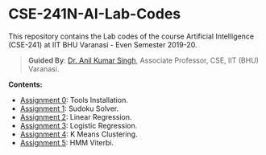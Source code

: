 
# CSE-241N-AI-Lab-Codes
This repository contains the Lab codes of the course Artificial Intelligence (CSE-241) at IIT BHU Varanasi - Even Semester 2019-20.
> **Guided By**: [Dr. Anil Kumar Singh](https://www.iitbhu.ac.in/dept/cse/people/aksinghcse), Associate Professor, CSE, IIT (BHU) Varanasi.

**Contents:**

* [Assignment 0](Assignment%200%20-%20Tools%20Installation): Tools Installation.
* [Assignment 1](Assignment%201%20-%20Sudoku%20Solver): Sudoku Solver.
* [Assignment 2](Assignment%202%20-%20Linear%20Regression): Linear Regression.
* [Assignment 3](Assignment%203%20-%20Logistic%20Regression): Logistic Regression. 
* [Assignment 4](Assignment%204%20-%20K%20Means%20Clustering): K Means Clustering.
* [Assignment 5](Assignment%205%20-%20HMM%20Viterbi): HMM Viterbi.
